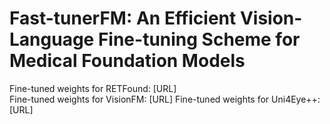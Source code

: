 # Fast-tunerFM: An Efficient Vision-Language Fine-tuning Scheme for Medical Foundation Models

Fine-tuned weights for RETFound: [URL]  
Fine-tuned weights for VisionFM: [URL]
Fine-tuned weights for Uni4Eye++: [URL]
